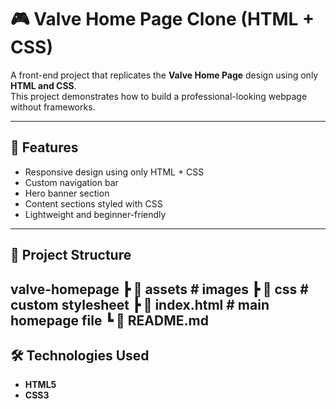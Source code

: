 # 🎮 Valve Home Page Clone (HTML + CSS)

A front-end project that replicates the **Valve Home Page** design using only **HTML and CSS**.  
This project demonstrates how to build a professional-looking webpage without frameworks.  

---

## 🚀 Features
- Responsive design using only HTML + CSS  
- Custom navigation bar  
- Hero banner section  
- Content sections styled with CSS  
- Lightweight and beginner-friendly  

---

## 📂 Project Structure
valve-homepage
┣ 📂 assets # images
┣ 📂 css # custom stylesheet
┣ 📄 index.html # main homepage file
┗ 📄 README.md
---

## 🛠️ Technologies Used
- **HTML5**
- **CSS3**
